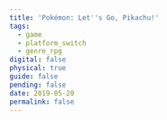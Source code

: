 ```yaml
---
title: 'Pokémon: Let''s Go, Pikachu!'
tags:
  - game
  - platform_switch
  - genre_rpg
digital: false
physical: true
guide: false
pending: false
date: 2019-05-20
permalink: false
---
```

